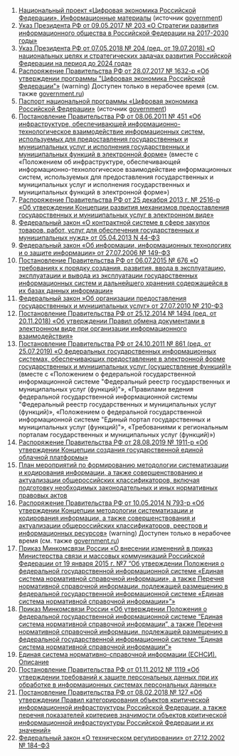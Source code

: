 1. [Национальный проект «Цифровая экономика Российской Федерации». Информационные материалы](http://static.government.ru/media/files/3b1AsVA1v3VziZip5VzAY8RTcLEbdCct.pdf) (источник [government](http://government.ru/info/35568/))
1. [Указ Президента РФ от 09.05.2017 № 203 «О Стратегии развития информационного общества в Российской Федерации на 2017-2030 годы»](https://www.garant.ru/products/ipo/prime/doc/71570570/)
1. [Указ Президента РФ от 07.05.2018 № 204 (ред. от 19.07.2018) «О национальных целях и стратегических задачах развития Российской Федерации на период до 2024 года»](https://www.garant.ru/products/ipo/prime/doc/71837200/)
1. [Распоряжение Правительства РФ от 28.07.2017 № 1632-р «Об утверждении программы "Цифровая экономика Российской Федерации"»](http://www.consultant.ru/document/cons_doc_LAW_221756/) (warning) Доступен только в нерабочее время (см. также [government.ru](http://government.ru/info/35568/))
1. [Паспорт национальной программы «Цифровая экономика Российской Федерации»](http://static.government.ru/media/files/urKHm0gTPPnzJlaKw3M5cNLo6gczMkPF.pdf) (источник [government](http://government.ru/info/35568/))
1. [Постановление Правительства РФ от 08.06.2011 № 451 «Об инфраструктуре, обеспечивающей информационно-технологическое взаимодействие информационных систем, используемых для предоставления государственных и муниципальных услуг и исполнения государственных и муниципальных функций в электронной форме»](http://www.consultant.ru/document/cons_doc_LAW_115048/) (вместе с «Положением об инфраструктуре, обеспечивающей информационно-технологическое взаимодействие информационных систем, используемых для предоставления государственных и муниципальных услуг и исполнения государственных и муниципальных функций в электронной форме»)
1. [Распоряжение Правительства РФ от 25 декабря 2013 г. № 2516-р «Об утверждении Концепции развития механизмов предоставления государственных и муниципальных услуг в электронном виде»](http://static.government.ru/media/files/41d4b05a4f63fbd7c3a4.pdf)
1. [Федеральный закон «О контрактной системе в сфере закупок товаров, работ, услуг для обеспечения государственных и муниципальных нужд» от 05.04.2013 N 44-ФЗ](http://www.consultant.ru/document/cons_doc_LAW_144624/)
1. [Федеральный закон «Об информации, информационных технологиях и о защите информации» от 27.07.2006 №&nbsp;149-ФЗ](http://www.consultant.ru/document/cons_doc_LAW_61798/)
1. [Постановление Правительства РФ от 06.07.2015 № 676 «О требованиях к порядку создания, развития, ввода в эксплуатацию, эксплуатации и вывода из эксплуатации государственных информационных систем и дальнейшего хранения содержащейся в их базах данных информации»](http://www.consultant.ru/document/cons_doc_LAW_182413/)
1. [Федеральный закон »Об организации предоставления государственных и муниципальных услуг» от 27.07.2010 № 210-ФЗ](http://www.consultant.ru/document/cons_doc_LAW_103023/)
1. [Постановление Правительства РФ от 25.12.2014 № 1494 (ред. от 20.11.2018) «Об утверждении Правил обмена документами в электронном виде при организации информационного взаимодействия»](https://base.garant.ru/70832680/)
1. [Постановление Правительства РФ от 24.10.2011 № 861 (ред. от 25.07.2019) «О федеральных государственных информационных системах, обеспечивающих предоставление в электронной форме государственных и муниципальных услуг (осуществление функций)»](http://www.consultant.ru/document/cons_doc_LAW_120963/) (вместе с «Положением о федеральной государственной информационной системе "Федеральный реестр государственных и муниципальных услуг (функций)"», «Правилами ведения федеральной государственной информационной системы "Федеральный реестр государственных и муниципальных услуг (функций)», «Положением о федеральной государственной информационной системе "Единый портал государственных и муниципальных услуг (функций)"», «Требованиями к региональным порталам государственных и муниципальных услуг (функций)»)
1. [Распоряжение Правительства РФ от 28.08.2019 № 1911-р «Об утверждении Концепции создания государственной единой облачной платформы»](https://www.garant.ru/products/ipo/prime/doc/72595994/)
1. [План мероприятий по формированию методологии систематизации и кодирования информации, а также совершенствованию и актуализации общероссийских классификаторов, включая подготовку необходимых законодательных и иных нормативных правовых актов](https://www.minfin.ru/common/img/uploaded/library/2012/08/Plan_%2823.08.2012%29.pdf)
1. [Распоряжение Правительства РФ от 10.05.2014 N 793-р «Об утверждении Концепции методологии систематизации и кодирования информации, а также совершенствования и актуализации общероссийских классификаторов, реестров и информационных ресурсов»](http://www.consultant.ru/document/cons_doc_LAW_162984/) (warning) Доступен только в нерабочее время (см. также [government.ru](http://static.government.ru/media/files/41d4dc94d1ec5b8a2505.pdf))
1. [Приказ Минкомсвязи России «О внесении изменений в приказ Министерства связи и массовых коммуникаций Российской Федерации от 19 января 2015 г. №7 “Об утверждении Положения о федеральной государственной информационной системе «Единая система нормативной справочной информации», а также Перечня нормативной справочной информации, подлежащей размещению в федеральной государственной информационной системе «Единая система нормативной справочной информации»”»](https://digital.gov.ru/ru/documents/5329/#tdocumentcontent)
1. [Приказ Минкомсвязи России «Об утверждении Положения о федеральной государственной информационной системе “Единая система нормативной справочной информации”, а также Перечня нормативной справочной информации, подлежащей размещению в федеральной государственной информационной системе “Единая система нормативной справочной информации”»](https://digital.gov.ru/ru/documents/5332/)
1. [Единая система нормативно-справочной информации (ЕСНСИ). Описание](https://digital.gov.ru/ru/activity/directions/491/)
1. [Постановление Правительства РФ от 01.11.2012 № 1119 «Об утверждении требований к защите персональных данных при их обработке в информационных системах персональных данных»](http://www.consultant.ru/document/cons_doc_LAW_137356/)
1. [Постановление Правительства РФ от 08.02.2018 № 127 «Об утверждении Правил категорирования объектов критической информационной инфраструктуры Российской Федерации, а также перечня показателей критериев значимости объектов критической информационной инфраструктуры Российской Федерации и их значений»](https://www.garant.ru/products/ipo/prime/doc/71776120/)
1. [Федеральный закон «О техническом регулировании» от 27.12.2002 № 184-ФЗ](http://www.consultant.ru/document/cons_doc_LAW_40241/)
